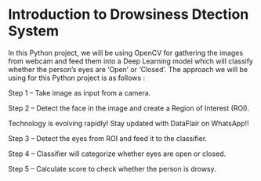 # Introduction to Drowsiness Dtection System 
In this Python project, we will be using OpenCV for gathering the images from webcam and feed them into a Deep Learning model which will classify whether the person’s eyes are ‘Open’ or ‘Closed’. The approach we will be using for this Python project is as follows :

Step 1 – Take image as input from a camera.

Step 2 – Detect the face in the image and create a Region of Interest (ROI).

Technology is evolving rapidly!
Stay updated with DataFlair on WhatsApp!!

Step 3 – Detect the eyes from ROI and feed it to the classifier.

Step 4 – Classifier will categorize whether eyes are open or closed.


Step 5 – Calculate score to check whether the person is drowsy.


